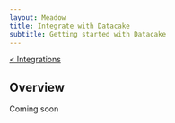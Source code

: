 ```yaml
---
layout: Meadow
title: Integrate with Datacake
subtitle: Getting started with Datacake
---
```

[< Integrations](../)  
## Overview
Coming soon